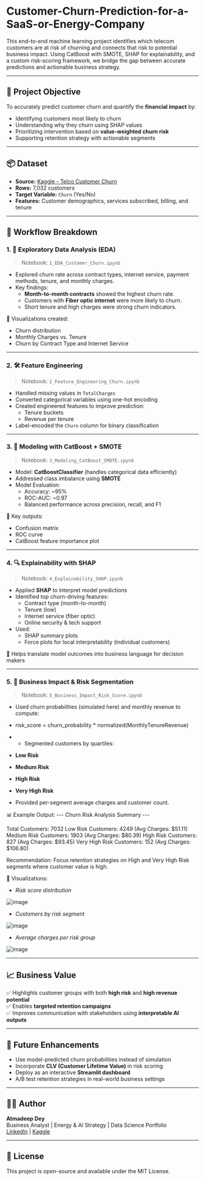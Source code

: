 # Customer-Churn-Prediction-for-a-SaaS-or-Energy-Company

This end-to-end machine learning project identifies which telecom customers are at risk of churning and connects that risk to potential business impact. Using CatBoost with SMOTE, SHAP for explainability, and a custom risk-scoring framework, we bridge the gap between accurate predictions and actionable business strategy.

---

## 🎯 Project Objective

To accurately predict customer churn and quantify the **financial impact** by:

- Identifying customers most likely to churn
- Understanding why they churn using SHAP values
- Prioritizing intervention based on **value-weighted churn risk**
- Supporting retention strategy with actionable segments

---

## 📦 Dataset

- **Source:** [Kaggle - Telco Customer Churn](https://www.kaggle.com/datasets/blastchar/telco-customer-churn)
- **Rows:** 7,032 customers
- **Target Variable:** `Churn` (Yes/No)
- **Features:** Customer demographics, services subscribed, billing, and tenure

---

## 🧭 Workflow Breakdown

### 1. 🧪 Exploratory Data Analysis (EDA)

> Notebook: `1_EDA_Customer_Churn.ipynb`

- Explored churn rate across contract types, internet service, payment methods, tenure, and monthly charges.
- Key findings:
  - **Month-to-month contracts** showed the highest churn rate.
  - Customers with **Fiber optic internet** were more likely to churn.
  - Short tenure and high charges were strong churn indicators.

📌 Visualizations created:
- Churn distribution
- Monthly Charges vs. Tenure
- Churn by Contract Type and Internet Service

---

### 2. 🛠️ Feature Engineering

> Notebook: `2_Feature_Engineering_Churn.ipynb`

- Handled missing values in `TotalCharges`
- Converted categorical variables using one-hot encoding
- Created engineered features to improve prediction:
  - Tenure buckets
  - Revenue per tenure
- Label-encoded the `Churn` column for binary classification

---

### 3. 🤖 Modeling with CatBoost + SMOTE

> Notebook: `3_Modeling_CatBoost_SMOTE.ipynb`

- Model: **CatBoostClassifier** (handles categorical data efficiently)
- Addressed class imbalance using **SMOTE**
- Model Evaluation:
  - Accuracy: ~95%
  - ROC-AUC: ~0.97
  - Balanced performance across precision, recall, and F1

📌 Key outputs:
- Confusion matrix
- ROC curve
- CatBoost feature importance plot

---

### 4. 🔍 Explainability with SHAP

> Notebook: `4_Explainability_SHAP.ipynb`

- Applied **SHAP** to interpret model predictions
- Identified top churn-driving features:
  - Contract type (month-to-month)
  - Tenure (low)
  - Internet service (fiber optic)
  - Online security & tech support
- Used:
  - SHAP summary plots
  - Force plots for local interpretability (individual customers)

📌 Helps translate model outcomes into business language for decision makers

---

### 5. 💼 Business Impact & Risk Segmentation

> Notebook: `5_Business_Impact_Risk_Score.ipynb`

- Used churn probabilities (simulated here) and monthly revenue to compute:
- risk_score = churn_probability * normalized(MonthlyTenureRevenue)
- - Segmented customers by quartiles:
- **Low Risk**
- **Medium Risk**
- **High Risk**
- **Very High Risk**

- Provided per-segment average charges and customer count.

📊 Example Output:
--- Churn Risk Analysis Summary ---

Total Customers: 7032
Low Risk Customers: 4249 (Avg Charges: $51.11)
Medium Risk Customers: 1803 (Avg Charges: $80.39)
High Risk Customers: 827 (Avg Charges: $93.45)
Very High Risk Customers: 152 (Avg Charges: $106.80)

Recommendation: Focus retention strategies on High and Very High Risk segments where customer value is high.


📌 Visualizations:
- *Risk score distribution*

![image](https://github.com/user-attachments/assets/aa290eae-b387-475b-aa0a-c39cc9893471)


- *Customers by risk segment*

![image](https://github.com/user-attachments/assets/43b07d13-782c-4240-9bb7-8bf320b1c0d1)


- *Average charges per risk group*

![image](https://github.com/user-attachments/assets/6d3da7b4-d661-4554-8345-f10e21845bdc)

---

## 📈 Business Value

✅ Highlights customer groups with both **high risk** and **high revenue potential**  
✅ Enables **targeted retention campaigns**  
✅ Improves communication with stakeholders using **interpretable AI outputs**

---

## 🔮 Future Enhancements

- Use model-predicted churn probabilities instead of simulation
- Incorporate **CLV (Customer Lifetime Value)** in risk scoring
- Deploy as an interactive **Streamlit dashboard**
- A/B test retention strategies in real-world business settings

---

## 👨‍💻 Author

**Atmadeep Dey**  
Business Analyst | Energy & AI Strategy | Data Science Portfolio  
[LinkedIn](https://www.linkedin.com/in/atmadeepdey) | [Kaggle](https://www.kaggle.com/atmadeepdey)

---

## 📄 License

This project is open-source and available under the MIT License.

